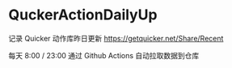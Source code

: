 # QuckerActionDailyUp
记录 Quicker 动作库昨日更新 https://getquicker.net/Share/Recent

每天 8:00 / 23:00 通过 Github Actions 自动拉取数据到仓库
